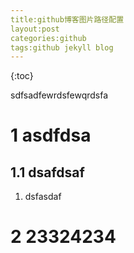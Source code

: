 ```yaml
---
title:github博客图片路径配置
layout:post
categories:github
tags:github jekyll blog
---
```


{:toc}

sdfsadfewrdsfewqrdsfa



# 1 asdfdsa

## 1.1 dsafdsaf

1. dsfasdaf

# 2 23324234